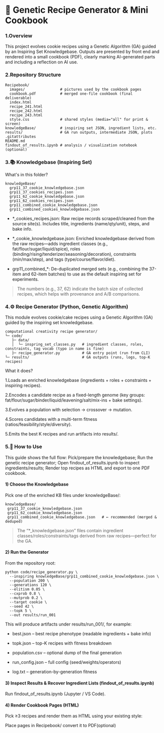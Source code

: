 # 🍪 Genetic Recipe Generator & Mini Cookbook

### 1.Overview
This project evolves cookie recipes using a Genetic Algorithm (GA) guided by an Inspiring Set Knowledgebase.
Outputs are presented by front end and rendered into a small cookbook (PDF), clearly marking AI-generated parts and including a reflection on AI use.

### 2.Repository Structure
```
Recipebook/
  images/                # pictures used by the cookbook pages
  cookbook.pdf           # merged one-file cookbook (final deliverable)
  index.html             
  recipe_241.html        
  recipe_242.html       
  recipe_243.html       
  style.css              # shared styles (media="all" for print & screen)
knowledgeBase/           # inspiring set JSON, ingredient lists, etc.
results/                 # GA run outputs, intermediate JSON, plots
.gitattributes
README.md
findout_of_results.ipynb # analysis / visualization notebook (optional)
```

### 3.📚 Knowledgebase (Inspiring Set)
What's in this folder?
```
knowledgeBase/
  grp11_37_cookie_knowledgebase.json
  grp11_37_cookies_recipes.json
  grp11_62_cookie_knowledgebase.json
  grp11_62_cookies_recipes.json
  grp11_combined_cookie_knowledgebase.json
  grp11_combined_cookies_knowledgebase.json
```
+ *_cookies_recipes.json: Raw recipe records scraped/cleaned from the source site(s). Includes title, ingredients (name/qty/unit), steps, and bake info.

+ *_cookie_knowledgebase.json: Enriched knowledgebase derived from the raw recipes—adds ingredient classes (e.g., fat/flour/sugar/liquid/spice), roles (binding/rising/tenderizer/seasoning/decoration), constraints (min/max/step), and tags (type/course/flavor/diet).

+ grp11_combined_*: De-duplicated merged sets (e.g., combining the 37-item and 62-item batches) to use as the default inspiring set for experiments.

> The numbers (e.g., 37, 62) indicate the batch size of collected recipes, which helps with provenance and A/B comparisons.

### 4.⚙️ Recipe Generator (Python, Genetic Algorithm)
This module evolves cookie/cake recipes using a Genetic Algorithm (GA) guided by the inspiring set knowledgebase.
```
computational creativity recipe generator/
└─ code/
   ├─ data/
   │  └─ inspring_set_classes.py   # ingredient classes, roles, constraints, tag vocab (typo in name is fine)
   ├─ recipe_generator.py          # GA entry point (run from CLI)
└─ results/                        # GA outputs (runs, logs, top-K recipes)
```

What it does?

1.Loads an enriched knowledgebase (ingredients + roles + constraints + inspiring recipes).

2.Encodes a candidate recipe as a fixed-length genome (key groups: fat/flour/sugar/binder/liquid/leavening/salt/mix-ins + bake settings).

3.Evolves a population with selection → crossover → mutation.

4.Scores candidates with a multi-term fitness (ratios/feasibility/style/diversity).

5.Emits the best K recipes and run artifacts into results/.

### 5.🚀 How to Use
This guide shows the full flow:
Pick/prepare the knowledgebase; Run the genetic recipe generator; Open findout_of_results.ipynb to inspect ingredients/results; Render top recipes as HTML and export to one PDF cookbook.

#### 1) Choose the Knowledgebase
   Pick one of the enriched KB files under knowledgeBase/:
   ```
   knowledgeBase/
    grp11_37_cookie_knowledgebase.json
    grp11_62_cookie_knowledgebase.json
    grp11_combined_cookie_knowledgebase.json   # ← recommended (merged & deduped)
   ```
  > The “*_knowledgebase.json” files contain ingredient classes/roles/constraints/tags derived from raw recipes—perfect for the GA.

#### 2) Run the Generator
From the repository root:
```
python code/recipe_generator.py \
  --inspiring knowledgeBase/grp11_combined_cookie_knowledgebase.json \
  --population 200 \
  --generations 120 \
  --elitism 0.05 \
  --cxprob 0.8 \
  --mutprob 0.2 \
  --target cookie \
  --seed 42 \
  --topk 5 \
  --out results/run_001
```

This will produce artifacts under results/run_001/, for example:

+ best.json – best recipe phenotype (readable ingredients + bake info)

+ topk.json – top-K recipes with fitness breakdown

+ population.csv – optional dump of the final generation

+ run_config.json – full config (seed/weights/operators)

+ log.txt – generation-by-generation fitness


#### 3) Inspect Results & Recover Ingredient Lists (findout_of_results.ipynb)

Run findout_of_results.ipynb (Jupyter / VS Code).

#### 4) Render Cookbook Pages (HTML)
Pick ≥3 recipes and render them as HTML using your existing style:

Place pages in Recipebook/
convert it to PDF(optional)

